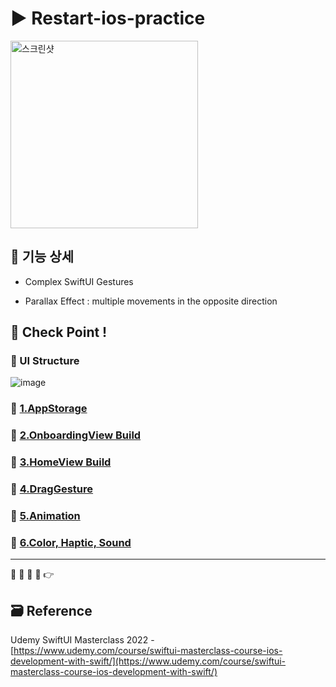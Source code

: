 # ▶️ Restart-ios-practice

<img width="300" alt="스크린샷" src="https://user-images.githubusercontent.com/28912774/148661034-04624fb8-fade-4e0c-827c-9290d820b0e4.gif">

<!-- ! gif 스크린샷 -->

## 📌 기능 상세

- Complex SwiftUI Gestures

- Parallax Effect : multiple movements in the opposite direction

<!-- ## 👉 Pod library -->

<!-- ### 🔷  -->

<!-- >  -->

<!-- #### 설치

`pod init`

```ruby

```

`pod install`
 -->

## 🔑 Check Point !

### 🔷 UI Structure

![image](https://user-images.githubusercontent.com/28912774/148703955-9b00c77c-4f97-443e-966f-1def8d13bdff.png)

<!--
### 🔷 Model

```swift

``` -->

### 🔷 [1.AppStorage](https://github.com/jacobkosmart/restart-ios-practice/blob/main/MD/01.AppStorage.md)

### 🔷 [2.OnboardingView Build](https://github.com/jacobkosmart/restart-ios-practice/blob/main/MD/02.OnboardingBuild.md)

### 🔷 [3.HomeView Build](https://github.com/jacobkosmart/restart-ios-practice/blob/main/MD/03.HomeBuild.md)

### 🔷 [4.DragGesture](https://github.com/jacobkosmart/restart-ios-practice/blob/main/MD/04.DragGesture.md)

### 🔷 [5.Animation](https://github.com/jacobkosmart/restart-ios-practice/blob/main/MD/05.Animation.md)

### 🔷 [6.Color, Haptic, Sound](https://github.com/jacobkosmart/restart-ios-practice/blob/main/MD/06.Color.haptic%2Csound.md)

<!-- #### 👉 -->

<!-- > Describing check point in details in Jacob's DevLog - https://jacobko.info/firebaseios/ios-firebase-03/ -->

<!-- ## ❌ Error Check Point

### 🔶 -->

<!-- xcode Mark template -->

<!--
// MARK: IBOutlet
// MARK: LifeCycle
// MARK: Actions
// MARK: Methods
// MARK: Extensions
-->

<!-- <img width="300" alt="스크린샷" src=""> -->

<!-- README 한 줄에 여러 screenshoot 놓기 예제 -->
<!-- <p>
    <img alt="Clear Spaces demo" src="../assets/demo-clear-spaces.gif" height=400px>
    <img alt="QR code scanner demo" src="../assets/demo-qr-code.gif" height=400px>
    <img alt="Example preview demo" src="../assets/demo-example.gif" height=400px>
</p> -->

---

🔶 🔷 📌 🔑 👉

## 🗃 Reference

Udemy SwiftUI Masterclass 2022 - [https://www.udemy.com/course/swiftui-masterclass-course-ios-development-with-swift/](https://www.udemy.com/course/swiftui-masterclass-course-ios-development-with-swift/)
